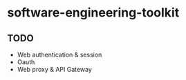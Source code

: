 # software-engineering-toolkit

## TODO
- Web authentication & session
- Oauth
- Web proxy & API Gateway
